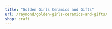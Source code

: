 ```yaml
---
title: "Golden Girls Ceramics and Gifts"
url: /raymond/golden-girls-ceramics-and-gifts/
shop: craft
---
```

